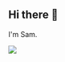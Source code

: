 ## Hi there 👋
I'm Sam.
<!--
**Sam-SSTU/Sam-SSTU** is a ✨ _special_ ✨ repository because its `README.md` (this file) appears on your GitHub profile.

Here are some ideas to get you started:

- 🔭 I’m currently working on ...
- 🌱 I’m currently learning ...
- 👯 I’m looking to collaborate on ...
- 🤔 I’m looking for help with ...
- 💬 Ask me about ...
- 📫 How to reach me: ...
- 😄 Pronouns: ...
- ⚡ Fun fact: ...
[![GitHub stats](https://github-readme-stats.vercel.app/api?username=Sam-SSTU)](https://github.com/anuraghazra/github-readme-stats)
-->
![](https://komarev.com/ghpvc/?username=Sam-SSTU)
